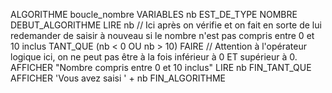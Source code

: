 ALGORITHME boucle_nombre
VARIABLES
  nb EST_DE_TYPE NOMBRE
DEBUT_ALGORITHME
  LIRE nb
  // Ici après on vérifie et on fait en sorte de lui redemander de saisir à nouveau si le nombre n'est pas compris entre 0 et 10 inclus
  TANT_QUE (nb < 0 OU nb > 10) FAIRE 
  // Attention à l'opérateur logique ici, on ne peut pas être à la fois inférieur à 0 ET supérieur à 0.
    AFFICHER "Nombre compris entre 0 et 10 inclus"
    LIRE nb
  FIN_TANT_QUE
  AFFICHER 'Vous avez saisi ' + nb
FIN_ALGORITHME